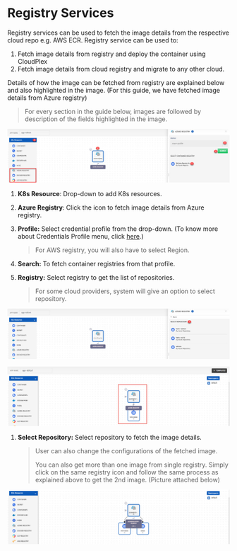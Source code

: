 # Registry Services

Registry services can be used to fetch the image details from the respective cloud repo e.g. AWS ECR. Registry service can be used to:

1. Fetch image details from registry and deploy the container using CloudPlex
2. Fetch image details from cloud registry and migrate to any other cloud.

Details of how the image can be fetched from registry are explained below and also highlighted in the image. (For this guide, we have fetched image details from Azure registry)

>  For every section in the guide below, images are followed by description of the fields highlighted in the image.

![1](imgs/1.jpg) 

1. **K8s Resource**: Drop-down to add K8s resources. 
2. **Azure Registry**: Click the icon to fetch image details from Azure registry.
3. **Profile:** Select credential profile from the drop-down. (To know more about Credentials Profile menu, click [here](/pages/user-guide/components/credentials-profile/credentials-profile).)

   > For AWS registry, you will also have to select Region. 
4. **Search:** To fetch container registries from that profile. 
5. **Registry:** Select registry to get the list of repositories.

   > For some cloud providers, system will give an option to select repository. 

![2](imgs/2.jpg)

![3](imgs/3.jpg)

1. **Select Repository:** Select repository to fetch the image details.

   > User can also change the configurations of the fetched image.
   >
   > You can also get more than one image from single registry. Simply click on the same registry icon and follow the same process as explained above to get the 2nd image. (Picture attached below)

![4](imgs/4.jpg)